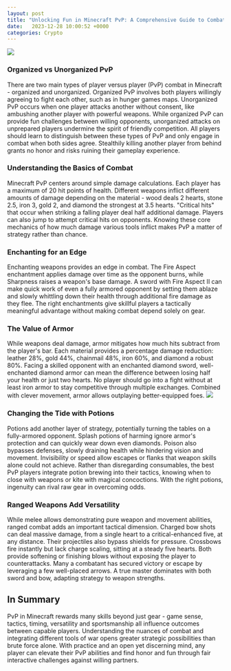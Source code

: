 ```yaml
---
layout: post
title: "Unlocking Fun in Minecraft PvP: A Comprehensive Guide to Combat"
date:   2023-12-28 10:00:52 +0000
categories: Crypto
---
```

![](https://news.xbox.com/en-us/wp-content/uploads/sites/2/minecraft_battleandbeasts2_x1_screenshot_01-1.png)
### Organized vs Unorganized PvP
There are two main types of player versus player (PvP) combat in Minecraft - organized and unorganized. Organized PvP involves both players willingly agreeing to fight each other, such as in hunger games maps. Unorganized PvP occurs when one player attacks another without consent, like ambushing another player with powerful weapons. While organized PvP can provide fun challenges between willing opponents, unorganized attacks on unprepared players undermine the spirit of friendly competition. All players should learn to distinguish between these types of PvP and only engage in combat when both sides agree. Stealthily killing another player from behind grants no honor and risks ruining their gameplay experience.

### Understanding the Basics of Combat

Minecraft PvP centers around simple damage calculations. Each player has a maximum of 20 hit points of health. Different weapons inflict different amounts of damage depending on the material - wood deals 2 hearts, stone 2.5, iron 3, gold 2, and diamond the strongest at 3.5 hearts. "Critical hits" that occur when striking a falling player deal half additional damage. Players can also jump to attempt critical hits on opponents. Knowing these core mechanics of how much damage various tools inflict makes PvP a matter of strategy rather than chance.

### Enchanting for an Edge

Enchanting weapons provides an edge in combat. The Fire Aspect enchantment applies damage over time as the opponent burns, while Sharpness raises a weapon's base damage. A sword with Fire Aspect II can make quick work of even a fully armored opponent by setting them ablaze and slowly whittling down their health through additional fire damage as they flee. The right enchantments give skillful players a tactically meaningful advantage without making combat depend solely on gear.

### The Value of Armor

While weapons deal damage, armor mitigates how much hits subtract from the player's bar. Each material provides a percentage damage reduction: leather 28%, gold 44%, chainmail 48%, iron 60%, and diamond a robust 80%. Facing a skilled opponent with an enchanted diamond sword, well-enchanted diamond armor can mean the difference between losing half your health or just two hearts. No player should go into a fight without at least iron armor to stay competitive through multiple exchanges. Combined with clever movement, armor allows outplaying better-equipped foes.
![](https://news.xbox.com/en-us/wp-content/uploads/sites/2/minecraft_battleandbeasts2_x1_screenshot_01-1.png)

### Changing the Tide with Potions

Potions add another layer of strategy, potentially turning the tables on a fully-armored opponent. Splash potions of harming ignore armor's protection and can quickly wear down even diamonds. Poison also bypasses defenses, slowly draining health while hindering vision and movement. Invisibility or speed allow escapes or flanks that weapon skills alone could not achieve. Rather than disregarding consumables, the best PvP players integrate potion brewing into their tactics, knowing when to close with weapons or kite with magical concoctions. With the right potions, ingenuity can rival raw gear in overcoming odds.

### Ranged Weapons Add Versatility

While melee allows demonstrating pure weapon and movement abilities, ranged combat adds an important tactical dimension. Charged bow shots can deal massive damage, from a single heart to a critical-enhanced five, at any distance. Their projectiles also bypass shields for pressure. Crossbows fire instantly but lack charge scaling, sitting at a steady five hearts. Both provide softening or finishing blows without exposing the player to counterattacks. Many a combatant has secured victory or escape by leveraging a few well-placed arrows. A true master dominates with both sword and bow, adapting strategy to weapon strengths.

## In Summary

PvP in Minecraft rewards many skills beyond just gear - game sense, tactics, timing, versatility and sportsmanship all influence outcomes between capable players. Understanding the nuances of combat and integrating different tools of war opens greater strategic possibilities than brute force alone. With practice and an open yet discerning mind, any player can elevate their PvP abilities and find honor and fun through fair interactive challenges against willing partners.

